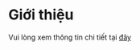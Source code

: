 # Giới thiệu

Vui lòng xem thông tin chi tiết tại <a href="https://ecomsolid.github.io/docs/#/ecomsolid/?id=d%c3%a0nh-cho-%c4%91%e1%bb%99i-backend" target="_blank">đây</a>